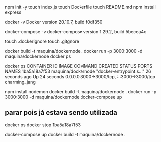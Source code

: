 npm init -y
touch index.js
touch Dockerfile
touch README.md
npm install express

docker -v
Docker version 20.10.7, build f0df350

docker-compose -v
docker-compose version 1.29.2, build 5becea4c

touch .dockerignore
touch .gitgnore

docker build -t maquina/dockernode .
docker run -p 3000:3000 -d maquina/dockernode
docker ps

docker ps
CONTAINER ID   IMAGE                COMMAND                  CREATED          STATUS          PORTS                                       NAMES
1ba5a18a7f53   maquina/dockernode   "docker-entrypoint.s…"   26 seconds ago   Up 24 seconds   0.0.0.0:3000->3000/tcp, :::3000->3000/tcp   charming_jang


npm install nodemon
docker build -t maquina/dockernode .
docker run -p 3000:3000 -d maquina/dockernode
docker-compose up


## parar pois já estava sendo utilizada
docker ps
docker stop 1ba5a18a7f53

docker-compose up
docker build -t maquina/dockernode .